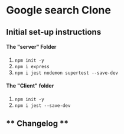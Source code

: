 # Google search Clone

## Initial set-up instructions

#### The "server" Folder

1. `npm init -y`
2. `npm i express`
3. `npm i jest nodemon supertest --save-dev`


#### The "Client" folder

1. `npm init -y`
2. `npm i jest --save-dev`

## ** Changelog **


